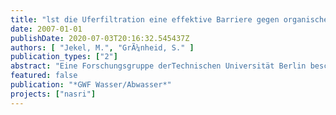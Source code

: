 ```yaml
---
title: "lst die Uferfiltration eine effektive Barriere gegen organische Substanzen und Arzneimittelrückstände?"
date: 2007-01-01
publishDate: 2020-07-03T20:16:32.545437Z
authors: [ "Jekel, M.", "GrÃ¼nheid, S." ]
publication_types: ["2"]
abstract: "Eine Forschungsgruppe derTechnischen Universität Berlin beschäftigt sich mit dem Verhalten von gelöstem organischen Kohlenstoff, DOC und organischen Einzelstoffen beider Uferfiltration. Die Ergebnisse zeigten, dass sowohl oxische als auch anoxisch/anaerobe Infiltrationsbedingungen zu einem ähnlich niedrigen DOC führen können. Unter oxischen Verhältnissen ist zur Mineralisierung des bioverfügbaren DOC (BDOC) nur eine einmonatige Bodenpassage notwendig, während es unter anoxisch/anaeroben Verhältnissen aufgrund der langsameren Abbauklnetik bis zu sechs Monate dauern kann. Bezüglich der Spurenstoffe konnte gezeigt werden, dass das Röntgenkontrastmittel lopromid in allen Felduntersuchr./ngen schnell entfernt wurde. Das Antibiotikum Sulfamethoxazol wurde unter anoxisch/anaeroben Verhältnissen effektiver entfernt (bis zu 80%), während unter oxischen Bedingungen maximal 50% der Ausgangskonzentration abgebaut wurden. Zusammenfassend kann die Uferfiltration als eine durchaus sehr.wirksame Stufe zur Entfernung von Organika bewertet werden."
featured: false
publication: "*GWF Wasser/Abwasser*"
projects: ["nasri"]
---
```


